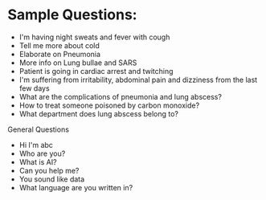 Sample Questions:
=================
* I'm having night sweats and fever with cough
* Tell me more about cold
* Elaborate on Pneumonia
* More info on Lung bullae and SARS
* Patient is going in cardiac arrest and twitching
* I'm suffering from irritability, abdominal pain and dizziness from the last few days
* What are the complications of pneumonia and lung abscess?
* How to treat someone poisoned by carbon monoxide?
* What department does lung abscess belong to?

General Questions
* Hi I'm abc
* Who are you?
* What is AI?
* Can you help me?
* You sound like data
* What language are you written in?